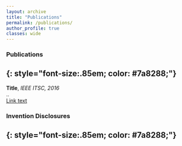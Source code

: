 ```yaml
---
layout: archive
title: "Publications"
permalink: /publications/
author_profile: true
classes: wide
---
```


### Publications
{: style="font-size:.85em; color: #7a8288;"}
---

**Title**, *IEEE ITSC, 2016*  
..  
[Link text](Link)

### Invention Disclosures
{: style="font-size:.85em; color: #7a8288;"}
---
